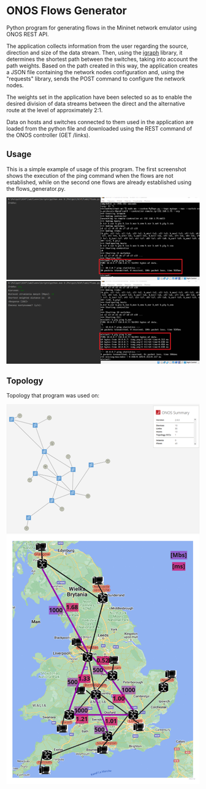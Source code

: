 # ONOS Flows Generator
Python program for generating flows in the Mininet network emulator using ONOS REST API. 

The application collects information from the user regarding the source, direction and size of the data stream. Then, using the [igraph](https://python.igraph.org/en/stable/) library, it determines the shortest path between the switches, taking into account the path weights. Based on the path created in this way, the application creates a JSON file containing the network nodes configuration and, using the "requests" library, sends the POST command to configure the network nodes.

The weights set in the application have been selected so as to enable the desired division of data streams between the direct and the alternative route at the level of approximately 2:1.

Data on hosts and switches connected to them used in the application are loaded from the python file and downloaded using the REST command of the ONOS controller (GET /links).

## Usage
This is a simple example of usage of this program. The first screenshot shows the execution of the ping command when the flows are not established, while on the second one flows are already established using the flows_generator.py.

![Flows not established](screenshots/not_working.png)
![Flows established](screenshots/working.png)

## Topology
Topology that program was used on:

![Topology_onos](screenshots/topology.png)
![Topology_map](screenshots/topology_map.jpg)